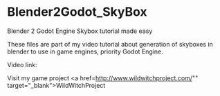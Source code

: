 Blender2Godot_SkyBox
====================

Blender 2 Godot Engine Skybox tutorial made easy

These files are part of my video tutorial about generation of skyboxes in blender to use in game engines, priority Godot Engine.

Video link:


Visit my game project <a href=http://www.wildwitchproject.com/"" target="_blank">WildWitchProject</a>
